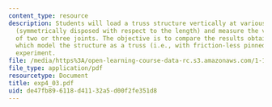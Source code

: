 ```yaml
---
content_type: resource
description: Students will load a truss structure vertically at various pairs of joints
  (symmetrically disposed with respect to the length) and measure the vertical displacements
  of two or three joints. The objective is to compare the results obtained from analyses
  which model the structure as a truss (i.e., with friction-less pinned joints), with
  experiment.
file: /media/https%3A/open-learning-course-data-rc.s3.amazonaws.com/1-105-solid-mechanics-laboratory-fall-2003/de47fb896118d41132a5d00f2fe351d8_exp4_03.pdf
file_type: application/pdf
resourcetype: Document
title: exp4_03.pdf
uid: de47fb89-6118-d411-32a5-d00f2fe351d8
---
```


